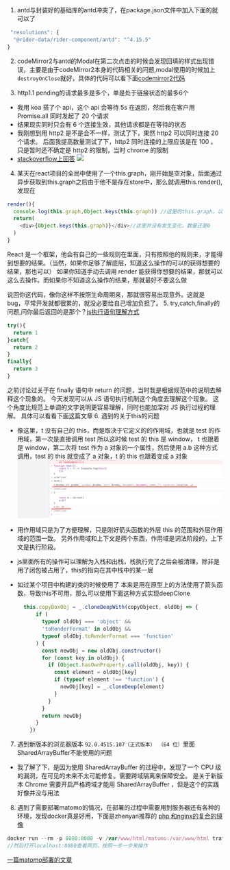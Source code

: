 1. antd与封装好的基础库的antd冲突了，在package.json文件中加入下面的就可以了
  ```js
   "resolutions": {
    "@rider-data/rider-component/antd": "^4.15.5"
  }
  ```
2. codeMirror2与antd的Modal在第二次点击的时候会发现回填的样式出现错误，主要是由于codeMirror2本身的代码相关的问题,modal使用的时候加上`destroyOnClose`就好，具体的代码可以看下面[codemirror2代码]()

3. http1.1 pending的请求最多是多个，单是处于链接状态的最多6个
  * 我用 koa 搭了个 api，这个 api 会等待 5s 在返回，然后我在客户用 Promise.all 同时发起了 20 个请求
  * 结果现实同时只会有 6 个连接生效，其他请求都是在等待的状态
  * 我刚想到用 http2 是不是会不一样，测试了下，果然 http2 可以同时连接 20 个请求。
后面我提高数量测试了下，http2 同时连接的上限应该是在 100 。
只是暂时还不确定是 http2 的限制，当时 chrome 的限制
  * [stackoverflow上回答](https://stackoverflow.com/questions/62477498/how-to-get-around-browsers-6-concurrent-connections-per-domain-limit)
  ![](./img/http1.1.png)

4. 某天在react项目的全局中使用了一个this.graph，刚开始是空对象，后面通过异步获取到this.graph之后由于他不是存在store中，那么就调用this.render(),发现在
  ```js
  render(){
    console.log(this.graph,Object.keys(this.graph)) //这里的this.graph，以及Object.keys的内容发生了变化，但是你在return的页面中显示的时候还是没有发生变化
    return(
      <div>{Object.keys(this.graph)}</div>//这里并没有发生变化，数量还是0
    )
  }
  ```

  React 是一个框架，他会有自己的一些规则在里面，只有按照他的规则来，才能得到想要的结果。（当然，如果你足够了解底层，知道这么操作的可以的获得想要的结果，那也可以）
  如果你知道手动去调用 render 能获得你想要的结果，那就可以这么去操作。而如果你不知道这么操作的结果，那就最好不要这么做

  说回你这代码，像你这样不按照生命周期来，那就很容易出现意外。这就是 bug，平常开发就都很累的，就没必要给自己增加负担了。
5. try,catch,finally的问题,问你最后返回的是那个？[js执行语句理解方式](https://blog.csdn.net/liuhua_2323/article/details/102893840)
  ```js
  try(){
    return 1
  }catch{
    return 2
  }
  finally{
    return 3
  }
  ```
  之前讨论过关于在 finally 语句中 return 的问题，当时我是根据规范中的说明去解释这个现象的。
  今天发现可以从 JS 语句执行机制这个角度去理解这个现象。
  这个角度比规范上单调的文字说明更容易理解，同时也能加深对 JS 执行过程的理解。
  具体可以看看下面这篇文章
6. 遇到的关于this的问题
  * 像这里，t 没有自己的 this，而是取决于它定义的的作用域，也就是 test 的作用域，第一次是直接调用 test 所以这时候 test 的 this 是 window， t 也跟着是 window，第二次将 test 作为 a 对象的一个属性，然后使用 a.b 这种方式调用，test 的 this 就变成了 a 对象，t 的 this 也跟着变成 a 对象
  ![](./assets/img/this.png)
  * 用作用域只是为了方便理解，只是刚好箭头函数的外层 this 的范围和外层作用域的范围一致。
    另外作用域和上下文是两个东西，作用域是词法阶段的，上下文是执行阶段。
  * js里面所有的操作可以理解为入栈和出栈，栈执行完了之后会被清理，除非是用了闭包被占用了，this的指向在其中栈中的某一层

  * 如过某个项目中构建的类的时候使用了 本来是用在原型上的方法使用了箭头函数，导致this不可用，那么可以使用下面这种方式实现deepClone
    ```js
      this.copyBoxObj = _.cloneDeepWith(copyObject, oldObj => {
          if (
            typeof oldObj === 'object' &&
            'toRenderFormat' in oldObj &&
            typeof oldObj.toRenderFormat === 'function'
          ) {
            const newObj = new oldObj.constructor()
            for (const key in oldObj) {
              if (Object.hasOwnProperty.call(oldObj, key)) {
                const element = oldObj[key]
                if (typeof element !== 'function') {
                  newObj[key] = _.cloneDeep(element)
                }
              }
            }
            return newObj
          }
        })
    ```
7. 遇到新版本的浏览器版本 `92.0.4515.107（正式版本） （64 位）`里面 SharedArrayBuffer不能使用的问题
  * 我了解了下，是因为使用 SharedArrayBuffer 的过程中，发现了一个 CPU 级的漏洞，在可见的未来不太可能修复。需要跨域隔离来保障安全。 是关于新版本 Chrome 需要开启严格跨域才能用 SharedArrayBuffer ，但是这个的实践好像并没与用法

8. 遇到了需要部署matomo的情况，在部署的过程中需要用到服务器还有各种的环境，发现docker真是好用，下面是zhenyan推荐的
[php 和nginx的复合的镜像](https://hub.docker.com/r/trafex/php-nginx)
```js
docker run --rm -p 8080:8080 -v /var/www/html/matomo:/var/www/html trafex/php-nginx //映射matomo那个文件夹到container中的/var/www/html中
//然后打开localhost:8080查看网页，按照一步一步来操作


```
[一篇matomo部署的文章](https://qing.su/article/164.html)